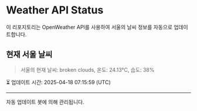 
# Weather API Status

이 리포지토리는 OpenWeather API를 사용하여 서울의 날씨 정보를 자동으로 업데이트합니다.

## 현재 서울 날씨
> 서울의 현재 날씨: broken clouds, 온도: 24.13°C, 습도: 38%

⏳ 업데이트 시간: 2025-04-18 07:15:59 (UTC)

---
자동 업데이트 봇에 의해 관리됩니다.
